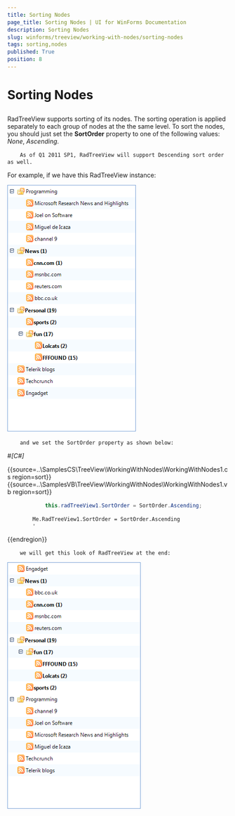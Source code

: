 ```yaml
---
title: Sorting Nodes
page_title: Sorting Nodes | UI for WinForms Documentation
description: Sorting Nodes
slug: winforms/treeview/working-with-nodes/sorting-nodes
tags: sorting,nodes
published: True
position: 8
---
```


# Sorting Nodes



## 

RadTreeView supports sorting of its nodes. The sorting operation is applied separately to each
        group of nodes at the the same level. To sort the nodes, you should just set the __SortOrder__ property 
        to one of the following values: *None*, *Ascending*.
        
        As of Q1 2011 SP1, RadTreeView will support Descending sort order as well.
        
        
          

For example, if we have this RadTreeView instance:

![treeview-working-with-nodes-sorting 001](images/treeview-working-with-nodes-sorting001.png)
        
        and we set the SortOrder property as shown below:
        
        

#_[C#]_

	



{{source=..\SamplesCS\TreeView\WorkingWithNodes\WorkingWithNodes1.cs region=sort}} 
{{source=..\SamplesVB\TreeView\WorkingWithNodes\WorkingWithNodes1.vb region=sort}} 

````C#
            this.radTreeView1.SortOrder = SortOrder.Ascending;
````
````VB.NET
        Me.RadTreeView1.SortOrder = SortOrder.Ascending
        '
````

{{endregion}} 



     
    	
        
        
        we will get this look of RadTreeView at the end:
        

![treeview-working-with-nodes-sorting 002](images/treeview-working-with-nodes-sorting002.png)
